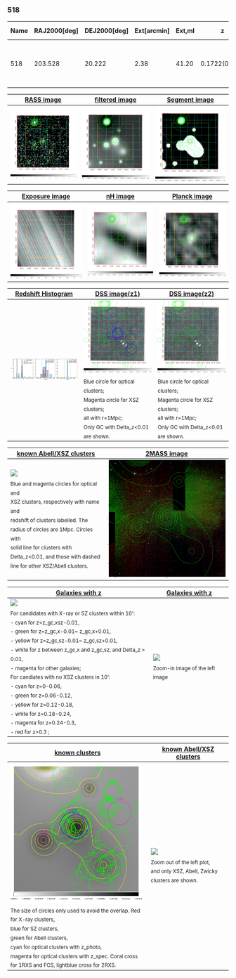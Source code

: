 <div STYLE="page-break-after: always;"></div>

### 518

|Name|RAJ2000[deg]|DEJ2000[deg] |Ext[arcmin]| Ext,ml | z | z_src| C|GC(XSZ,Delta_z<0.01)| GC(OPT,Delta_z<0.01)|GC| R_sig[arcmin] | R500[arcmin] | R500[Mpc]| CRsig[c/s] | CR500[c/s] |L500[1E44 erg/s]|F500[1E-12 erg/s/cm^2]| M500[1E14 Msun]|Tx[keV]|Cnt_sig|Beta|Rc[arcmin]|Comment|Alias|
|---|---|---|---|---|---|------|---|--------|---------|----------|---|---|---|---|---|---|---|---|---|---|---|---|---|---|
|518| 203.528| 20.222| 2.38| 41.20| 0.1722(0.005)| z1, z_xsz| B| F20, MCXC, PSZ2, Tar| A, C, N, RM, W, Zw| A, C, F20, MCXC, N, PSZ2, Tar, W| 28.650| 6.077| 1.068| 0.197(0.067)| 0.174(0.059)| 2.844(0.543)| 3.450(0.658)| 4.10(0.38)| 5.40(0.32)| 157.9| 0.735(-0.086+0.120)| 4.069(-0.915+1.109)| -| k278|

|[RASS image](../image/518/518_img.pdf)|[filtered image](../image/518/518_fil.pdf)|[Segment image](../image/518/518_seg.pdf)|
|-------------------|--------------------|-------------------|
| <img src="../image/518/518_img.png" width="300">  | <img src="../image/518/518_fil.png" width="300">   | <img src="../image/518/518_seg.png" width="300">  |

|[Exposure image](../image/518/518_mex.pdf)| [nH image](../image/518/518_nh.pdf)| [Planck image](../image/518/518_p.pdf)|
|-------------------|--------------------|-------------------|
|<img src="../image/518/518_mex.png" width="300">   | <img src="../image/518/518_nh.png" width="300">    | <img src="../image/518/518_p.png" width="300"> |

|[Redshift Histogram](../image/518/518_zg.pdf) | [DSS image(z1)](../image/518/518_dss_z1.pdf)      |  [DSS image(z2)](../image/518/518_dss_z2.pdf)    |
|-------------------|--------------------|-------------------|
|<img src="../image/518/518_zg.png" width="300"> |<img src="../image/518/518_dss_z1.png" width="300"> <sub><br>Blue circle for optical clusters; <br>Magenta circle for XSZ clusters; <br>all with r=1Mpc; <br>Only GC with Delta_z<0.01 are shown. </sub>| <img src="../image/518/518_dss_z2.png" width="300"><sub><br>Blue circle for optical clusters; <br>Magenta circle for XSZ clusters; <br>all with r=1Mpc; <br>Only GC with Delta_z<0.01 are shown. </sub> |

|[known Abell/XSZ clusters](../image/518/518_m.pdf) | [2MASS image](../image/518/518_2mass.pdf)      |
|-------------------|-------------------|
|<img src=../image/518/518_m.png width="300"> <br><sub>Blue and magenta circles for optical and <br>XSZ clusters, respectively with name and <br>redshift of clusters labelled. The <br>radius of circles are 1Mpc. Circles with <br>solid line for clusters with <br>Delta_z<0.01, and those with dashed <br>line for other XSZ/Abell clusters.        </sub>|<img src="../image/518/518_2mass.png" width="300">  |

|[Galaxies with z](../image/518/518_opt_ned.pdf) |[Galaxies with z](../image/518/518_opt_ned_zoom.pdf) |
|-------------------|-------------------|
| <img src=../image/518/518_opt_ned.png width="300"> <br><sub> For candidates with X-ray or SZ clusters within 10': <br> - cyan for z<z_gc,xsz-0.01, <br> - green for z=z_gc,x-0.01~ z_gc,x+0.01, <br> - yellow for z=z_gc,sz-0.01~ z_gc,sz+0.01, <br> - white for z between z_gc,x and z_gc,sz, and Delta_z > 0.01, <br> - magenta for other galaxies; <br>For candiates with no XSZ clusters in 10': <br> - cyan for z=0-0.06, <br> - green for z=0.06-0.12, <br> - yellow for z=0.12-0.18, <br> - white for z=0.18-0.24, <br> - magenta for z=0.24-0.3, <br> - red for z>0.3 ;  </sub>|<img src=../image/518/518_opt_ned_zoom.png width="300">  <br><sub> Zoom-in image of the left image</sub>|

|[known clusters](../image/518/518_gc.pdf) |[known Abell/XSZ clusters](../image/518/518_gc_large.pdf) |
|-------------------|-------------------|
| <img src=../image/518/518_gc.png width="300"> <br><sub> The size of circles only used to avoid the overlap. Red for X-ray clusters, <br> blue for SZ clusters, <br> green for Abell clusters, <br> cyan for optical clusters with z_photo, <br> magenta for optical clusters with z_spec. Coral cross for 1RXS and FCS, lightblue cross for 2RXS. </sub>|<img src=../image/518/518_gc_large.png width="300"> <br><sub> Zoom out of the left plot, <br> and only XSZ, Abell, Zwicky clusters are shown. </sub> |



